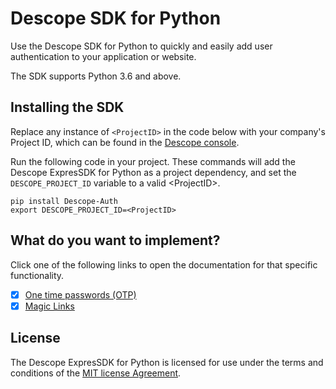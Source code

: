 # Descope SDK for Python

Use the Descope SDK for Python to quickly and easily add user authentication to your application or website.

The SDK supports Python 3.6 and above.

## Installing the SDK

Replace any instance of `<ProjectID>` in the code below with your company's Project ID, which can be found in the [Descope console](https://app.descope.com).

Run the following code in your project. These commands will add the Descope ExpresSDK for Python as a project dependency, and set the `DESCOPE_PROJECT_ID` variable to a valid \<ProjectID\>.

```code
pip install Descope-Auth
export DESCOPE_PROJECT_ID=<ProjectID>
```

## What do you want to implement?

Click one of the following links to open the documentation for that specific functionality.  

- [x] [One time passwords (OTP)](./docs/otp.md)
- [x] [Magic Links](./docs/magiclink.md)

## License

The Descope ExpresSDK for Python is licensed for use under the terms and conditions of the [MIT license Agreement](https://github.com/descope/python-sdk/blob/main/LICENSE).
